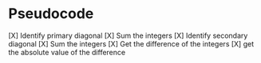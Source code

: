 # Pseudocode

[X] Identify primary diagonal
  [X] Sum the integers
[X] Identify secondary diagonal
  [X] Sum the integers
[X] Get the difference of the integers
[X] get the absolute value of the difference